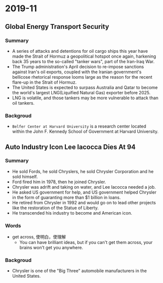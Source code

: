 # 2019-11

## Global Energy Transport Security

### Summary

- A series of attacks and detentions for oil cargo ships this year have made the Strait of Hormuz a geopolitical hotspot once again, harkening back 35 years to the so-called "tanker wars", part of the Iran-Iraq War.
- The Trump administration's April decision to re-impose sanctions against Iran's oil exports, coupled with the Iranian government's bellicose rhetorical response looms large as the reason for the recent flare-up in the Strait of Hormuz.
- The United States is expected to surpass Australia and Qatar to become the world's largest LNG(Liquified Natural Gas) exporter before 2025.
- LNG is volatile, and those tankers may be more vulnerable to attack than oil tankers.

### Backgroud

- `Belfer Center at Harvard University` is a research center located within the John F. Kennedy School of Government at Harvard University.

## Auto Industry Icon Lee Iacocca Dies At 94

### Summary

- He sold Fords, he sold Chryslers, he sold Chrysler Corporation and he sold himself.
- Ford fired him in 1978, then he joined Chrysler.
- Chrysler was adrift and taking on water, and Lee Iacocca needed a job.
- He asked US government for help, and US government helped Chrysler in the form of guaranting more than $1 billion in loans.
- He retired from Chrysler in 1992 and would go on to lead other projects like the restoration of the Statue of Liberty.
- He transcended his industry to become and American icon.

### Words

- get across, 使明白，使理解
  - You can have brilliant ideas, but if you can't get them across, your brains won't get you anywhere.

### Backgroud

- Chrysler is one of the "Big Three" automobile manufacturers in the United States.
